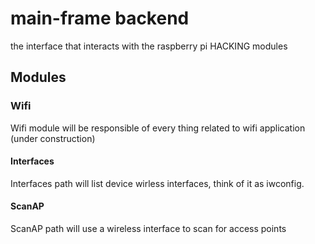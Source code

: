 # main-frame backend
the interface that interacts with the raspberry pi HACKING modules

## Modules

### Wifi
Wifi module will be responsible of every thing related to wifi application (under construction)

#### Interfaces
Interfaces path will list device wirless interfaces, think of it as iwconfig.

#### ScanAP
ScanAP path will use a wireless interface to scan for access points